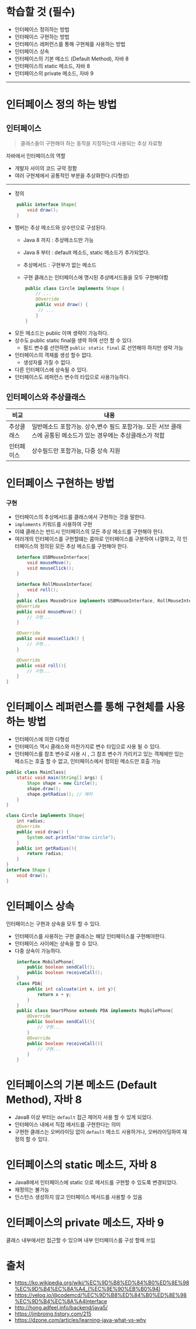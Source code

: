 # 학습할 것 (필수)
- 인터페이스 정의하는 방법
- 인터페이스 구현하는 방법
- 인터페이스 레퍼런스를 통해 구현체를 사용하는 방법
- 인터페이스 상속
- 인터페이스의 기본 메소드 (Default Method), 자바 8
- 인터페이스의 static 메소드, 자바 8
- 인터페이스의 private 메소드, 자바 9
---

# 인터페이스 정의 하는 방법
## 인터페이스
> 클래스들이 구현해야 하는 동작을 지정하는데 사용되는 추상 자료형

자바에서 인터페이스의 역할
- 개발자 사이의 코드 규약 정함
- 여러 구현체에서 공통적인 부분을 추상화한다.(다형성)
---
- 정의
```java
    public interface Shape{
        void draw();
    }
```

- 멤버는 추상 메소드와 상수만으로 구성된다.
    - Java 8 까지 : 추상메소드만 가능
    - Java 8 부터 : default 메소드, static 메소드가 추가되었다.
    - 추상메서드 : 구현부가 없는 메소드    

    - 구현 클래스는 인터페이스에 명시된 추상메서드들을 모두 구현해야함
    ```java
        public class Circle implements Shape {
            // ...
            @Override
            public void draw() {
             // ...
            }
        }
    ```
- 모든 메소드는 public 이며 생략이 가능하다.
- 상수도 public static final을 생략 하여 선언 할 수 있다.
    - 필드 변수를 선언하면 `public static final` 로 선언해야 하지만 생략 가능
- 인터페이스의 객체를 생성 할수 없다.
    - 생성자를 가질 수 없다.
- 다른 인터페이스에 상속될 수 있다.
- 인터페이스도 레퍼런스 변수의 타입으로 사용가능하다.

## 인터페이스와 추상클래스
|비교 |내용 |
|----|----|
|추상클래스|일반메소드 포함가능. 상수,변수 필드 포함가능. 모든 서브 클래스에 공통된 메소드가 있는 경우에는 추상클래스가 적합
|인터페이스|상수필드만 포함가능, 다중 상속 지원|



# 인터페이스 구현하는 방법
### 구현
- 인터페이스의 추상메서드를 클래스에서 구현하는 것을 말한다.
- `implements` 키워드를 사용하여 구현
- 이떄 클래스는 반드시 인터페이스의 모든 추상 메소드를 구현해야 한다. 
- 여러개의 인터페이스를 구현할떄는 콤마로 인터페이스를 구분하여 나열하고, 각 인터페이스의 정의된 모든 추상 메소드를 구현해야 한다.
```java
    interface USBMouseInterface{
        void mouseMove();
        void mouseClick();
    }
    
    interface RollMouseInterface{
        void roll();
    }
    public class MouseDrice implements USBMouseInterface, RollMouseInterface{
    @Override
    public void mouseMove() {
        // 구현...
    }

    @Override
    public void mouseClick() {
        // 구현...
    }

    @Override
    public void roll(){
        // 구현...
    }
}
```


# 인터페이스 레퍼런스를 통해 구현체를 사용하는 방법
- 인터페이스에 의한 다형성
- 인터페이스 역시 클래스와 마찬가지로 변수 타입으로 사용 될 수 있다.
- 인터페이스를 참조 변수로 사용 시 , 그 참조 변수가 가리키고 있는 객체에만 있는 메소드는 호출 할 수 없고, 인터페이스에서 정의된 메소드만 호출 가능
```java
public class MainClass{
    static void main(String[] args) {
        Shape shape = new Circle();
        shape.draw();
        shape.getRadius(); // 에러 
    }
}

class Circle implements Shape{
    int radius;
    @Override
    public void draw() {
        System.out.println("draw circle");
    }
    public int getRadius(){
        return radius;
    }
}
interface Shape {
    void draw();
}
```


# 인터페이스 상속
인터페이스는 구현과 상속을 모두 할 수 있다.
- 인터페이스를 사용하는 구현 클래스는 해당 인터페이스를 구현해야한다.
- 인터페이스 사이에는 상속을 할 수 있다.
- 다중 상속이 가능하다.
```java
    interface MobilePhone{
        public boolean sendCall();
        public boolean receiveCall();
    }
    class PDA{
        public int calcuate(int x, int y){
            return x + y;
        }
    }
    public class SmartPhone extends PDA implements MopbilePhone{
        @Override
        public boolean sendCall(){
            // 구현...
        }
        @Override
        public boolean receiveCall(){
            // 구현...
        }
    }
```

# 인터페이스의 기본 메소드 (Default Method), 자바 8
- Java8 이상 부터는 `default` 접근 제어자 사용 할 수 있게 되었다.
- 인터페이스 내에서 직접 메서드를 구현한다는 의미
- 구현한 클래스는 오버라이딩 없이 `default` 메소드 사용하거나, 오버라이딩하여 재정의 할 수 있다.


# 인터페이스의 static 메소드, 자바 8
- Java8에서 인터페이스에 static 으로 메서드를 구현할 수 있도록 변경되었다.
- 재정의는 불가능
- 인스턴스 생성하지 않고 인터페이스 메서드를 사용할 수 있음

# 인터페이스의 private 메소드, 자바 9
클래스 내부에서만 접근할 수 있으며 내부 인터페이스를 구성 할때 쓰임


# 출처
- https://ko.wikipedia.org/wiki/%EC%9D%B8%ED%84%B0%ED%8E%98%EC%9D%B4%EC%8A%A4_(%EC%9E%90%EB%B0%94)
- https://velog.io/@codemcd/%EC%9D%B8%ED%84%B0%ED%8E%98%EC%9D%B4%EC%8A%A4Interface
- http://hong.adfeel.info/backend/java5/
- https://jinbroing.tistory.com/215
- https://dzone.com/articles/learning-java-what-vs-why